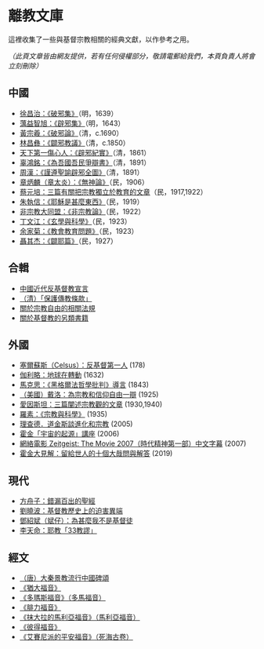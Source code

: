 # 離教文庫

這裡收集了一些與基督宗教相關的經典文獻，以作參考之用。

*（此頁文章皆由網友提供，若有任何侵權部分，敬請電郵給我們，本頁負責人將會立刻刪除）*

## 中國

- [徐昌治：《破邪集》](xu.md)（明，1639）
- [蕅益智旭：《辟邪集》](ou.md)（明，1643）
- [黃宗羲：《破邪論》](huang.md)（清，c.1690）
- [林昌彝：《闢邪教議》](lin.md)（清，c.1850）
- [天下第一傷心人：《辟邪紀實》](bixie.md)（清，1861）
- [辜鴻銘：《為吾國吾民爭辯書》](gu.md)（清，1891）
- [周漢：《謹遵聖諭辟邪全圖》](zhou.md)（清，1891）
- [章炳麟（章太炎）：《無神論》](zhang.md)（民，1906）
- [蔡元培：三篇有關把宗教獨立於教育的文章](cai.md)（民，1917,1922）
- [朱執信：《耶穌是甚麼東西》](zhu.md)（民，1919）
- [非宗教大同盟：《非宗教論》](no_religion.md)（民，1922）
- [丁文江：《玄學與科學》](ding.md)（民，1923）
- [余家菊：《教會教育問題》](yu.md)（民，1923）
- [聶其杰：《闢耶篇》](nie.md)（民，1927）

## 合輯

- [中國近代反基督教宣言](declaration.md)
- [（清）「保護傳教條款」](treaty.md)
- [關於宗教自由的相關法規](law.md)
- [關於基督教的另類書籍](alternative.md)

## 外國

- [塞爾蘇斯（Celsus）：反基督第一人](celsus.md) (178)
- [伽利略：地球在轉動](galileo.md) (1632)
- [馬克思：《黑格爾法哲學批判》導言](marx.md) (1843)
- [（美國）戴洛：為宗教和信仰自由一辯](darrow.md) (1925)
- [愛因斯坦：三篇闡述宗教觀的文章](einstein.md) (1930,1940)
- [羅素：《宗教與科學》](russell.md) (1935)
- [理查德．道金斯談進化和宗教](dawkins.md) (2005)
- [霍金「宇宙的起源」講座](hawking.md) (2006)
- [網絡電影 Zeitgeist: The Movie 2007（時代精神第一部）中文字幕](zeitgeist.md) (2007)
- [霍金大見解：留給世人的十個大哉問與解答](bigquestions.md) (2019)

## 現代

- [方舟子：錯漏百出的聖經](fang.md)
- [劉曉波：基督教歷史上的迫害異端](liu.md)
- [鄧紹斌（斌仔）：為甚麼我不是基督徒](deng.md)
- [李天命：耶教「33教謬」](li.md)


## 經文

- [（唐）大秦景教流行中國碑頌](assyrian.md)
- [《猶大福音》](judas.md)
- [《多瑪斯福音》（多馬福音）](thomas.md)
- [《腓力福音》](philip.md)
- [《抹大拉的馬利亞福音》（馬利亞福音）](magdala.md)
- [《彼得福音》](peter.md)
- [《艾賽尼派的平安福音》（死海古卷）](essene.md)
